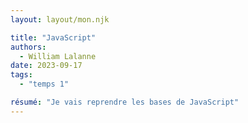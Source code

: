 ```yaml
---
layout: layout/mon.njk

title: "JavaScript"
authors:
  - William Lalanne
date: 2023-09-17
tags: 
  - "temps 1"

résumé: "Je vais reprendre les bases de JavaScript"
---
```

